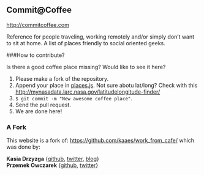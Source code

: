 Commit@Coffee
--------------

http://commitcoffee.com


Reference for people traveling, working remotely and/or simply don’t want to sit at home.
A list of places friendly to social oriented geeks.


###How to contribute?

Is there a good coffee place missing? Would like to see it here?

1. Please make a fork of the repository.
2. Append your place in [places.js](https://github.com/xando/commitcoffee/blob/gh-pages/places.js). Not sure abotu lat/long? Check with this http://mynasadata.larc.nasa.gov/latitudelongitude-finder/
3. `$ git commit -m "New awesome coffee place"`.
4. Send the pull request.
5. We are done here!


### A Fork 
This website is a fork of: https://github.com/kaaes/work_from_cafe/ which was done by:

__Kasia Drzyzga__ {[github](https://github.com/kaaes), [twitter](http://twitter.com/kaaes), [blog](http://kasia.drzyzga.pl)}  
__Przemek Owczarek__ {[github](https://github.com/nazgob), [twitter](http://twitter.com/powczarek)}  
